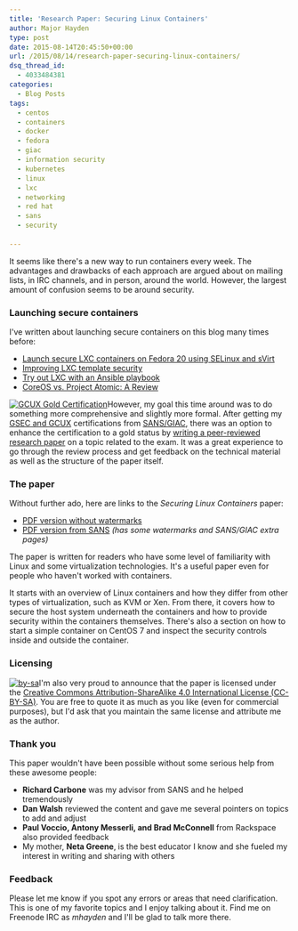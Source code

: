 ```yaml
---
title: 'Research Paper: Securing Linux Containers'
author: Major Hayden
type: post
date: 2015-08-14T20:45:50+00:00
url: /2015/08/14/research-paper-securing-linux-containers/
dsq_thread_id:
  - 4033484381
categories:
  - Blog Posts
tags:
  - centos
  - containers
  - docker
  - fedora
  - giac
  - information security
  - kubernetes
  - linux
  - lxc
  - networking
  - red hat
  - sans
  - security

---
```

It seems like there's a new way to run containers every week. The advantages and drawbacks of each approach are argued about on mailing lists, in IRC channels, and in person, around the world. However, the largest amount of confusion seems to be around security.

### Launching secure containers

I've written about launching secure containers on this blog many times before:

  * [Launch secure LXC containers on Fedora 20 using SELinux and sVirt][1]
  * [Improving LXC template security][2]
  * [Try out LXC with an Ansible playbook][3]
  * [CoreOS vs. Project Atomic: A Review][4]

[<img src="/wp-content/uploads/2015/08/GCUX.Gold_.hi_.res_-150x150.png" alt="GCUX Gold Certification" width="150" height="150" class="alignright size-thumbnail wp-image-5796" srcset="/wp-content/uploads/2015/08/GCUX.Gold_.hi_.res_-150x150.png 150w, /wp-content/uploads/2015/08/GCUX.Gold_.hi_.res_-300x300.png 300w, /wp-content/uploads/2015/08/GCUX.Gold_.hi_.res_.png 638w" sizes="(max-width: 150px) 100vw, 150px" />][5]However, my goal this time around was to do something more comprehensive and slightly more formal. After getting my [GSEC and GCUX][6] certifications from [SANS/GIAC][7], there was an option to enhance the certification to a gold status by [writing a peer-reviewed research paper][8] on a topic related to the exam. It was a great experience to go through the review process and get feedback on the technical material as well as the structure of the paper itself.

### The paper

Without further ado, here are links to the _Securing Linux Containers_ paper:

  * [PDF version without watermarks][9]
  * [PDF version from SANS][10] _(has some watermarks and SANS/GIAC extra pages)_

The paper is written for readers who have some level of familiarity with Linux and some virtualization technologies. It's a useful paper even for people who haven't worked with containers.

It starts with an overview of Linux containers and how they differ from other types of virtualization, such as KVM or Xen. From there, it covers how to secure the host system underneath the containers and how to provide security within the containers themselves. There's also a section on how to start a simple container on CentOS 7 and inspect the security controls inside and outside the container.

### Licensing

[<img src="/wp-content/uploads/2015/08/by-sa-300x105.png" alt="by-sa" width="150" class="alignright size-medium wp-image-5790" srcset="/wp-content/uploads/2015/08/by-sa-300x105.png 300w, /wp-content/uploads/2015/08/by-sa.png 403w" sizes="(max-width: 300px) 100vw, 300px" />][11]I'm also very proud to announce that the paper is licensed under the [Creative Commons Attribution-ShareAlike 4.0 International License (CC-BY-SA)][12]. You are free to quote it as much as you like (even for commercial purposes), but I'd ask that you maintain the same license and attribute me as the author.

### Thank you

This paper wouldn't have been possible without some serious help from these awesome people:

  * **Richard Carbone** was my advisor from SANS and he helped tremendously
  * **Dan Walsh** reviewed the content and gave me several pointers on topics to add and adjust
  * **Paul Voccio, Antony Messerli, and Brad McConnell** from Rackspace also provided feedback
  * My mother, **Neta Greene**, is the best educator I know and she fueled my interest in writing and sharing with others

### Feedback

Please let me know if you spot any errors or areas that need clarification. This is one of my favorite topics and I enjoy talking about it. Find me on Freenode IRC as _mhayden_ and I'll be glad to talk more there.

 [1]: /2014/04/21/launch-secure-lxc-containers-on-fedora-20-using-selinux-and-svirt/
 [2]: /2015/06/18/improving-lxc-template-security/
 [3]: /2014/12/17/try-lxc-ansible-playbook/
 [4]: /2014/05/13/coreos-vs-project-atomic-a-review/
 [5]: /wp-content/uploads/2015/08/GCUX.Gold_.hi_.res_.png
 [6]: http://www.giac.org/certified-professional/major-hayden/138471
 [7]: http://www.giac.org/
 [8]: http://www.giac.org/certifications/gold
 [9]: /wp-content/uploads/2015/08/Securing-Linux-Containers-GCUX-Gold-Paper-Major-Hayden.pdf
 [10]: https://www.sans.org/reading-room/whitepapers/linux/securing-linux-containers-36142
 [11]: /wp-content/uploads/2015/08/by-sa.png
 [12]: http://creativecommons.org/licenses/by-sa/4.0/
